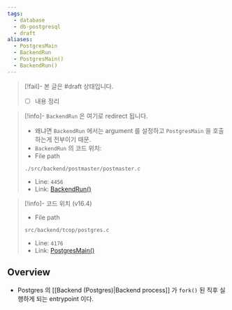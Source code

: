 ```yaml
---
tags:
  - database
  - db-postgresql
  - draft
aliases:
  - PostgresMain
  - BackendRun
  - PostgresMain()
  - BackendRun()
---
```

> [!fail]- 본 글은 #draft 상태입니다.
> - [ ] 내용 정리

> [!info]- `BackendRun` 은 여기로 redirect 됩니다.
> - 왜냐면 `BackendRun` 에서는 argument 를 설정하고 `PostgresMain` 을 호출하는게 전부이기 때문.
> - `BackendRun` 의 코드 위치:
> - File path
> ```
> ./src/backend/postmaster/postmaster.c
> ```
> - Line: `4456`
> - Link: [BackendRun()](https://github.com/postgres/postgres/blob/REL_16_4/src/backend/postmaster/postmaster.c#L4449-L4465)

> [!info]- 코드 위치 (v16.4)
> - File path
> ```
> src/backend/tcop/postgres.c
> ```
> - Line: `4176`
> - Link: [PostgresMain()](https://github.com/postgres/postgres/blob/REL_16_4/src/backend/tcop/postgres.c#L4164-L4950)

## Overview

- Postgres 의 [[Backend (Postgres)|Backend process]] 가 `fork()` 된 직후 실행하게 되는 entrypoint 이다.